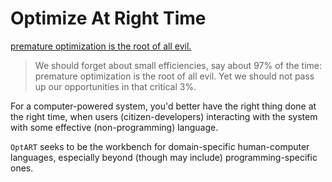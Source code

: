 # Optimize At Right Time

[premature optimization is the root of all evil.](https://dl.acm.org/doi/10.1145/356635.356640)

> We should forget about small efficiencies, say about 97% of the time: premature optimization is the root of all evil. Yet we should not pass up our opportunities in that critical 3%.

For a computer-powered system, you'd better have the right thing done at the right time, when users (citizen-developers) interacting with the system with some effective (non-programming) language.

`OptART` seeks to be the workbench for domain-specific human-computer languages, especially beyond (though may include) programming-specific ones.

